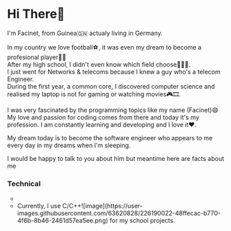 <h1>Hi There👋</h1>

<p>I'm Facinet, from Guinea🇬🇳 actualy living in Germany.</br>

In my country we love football⚽ , it was even my dream to become a profesional player⛹🏼</br>
After my high school, I didn't even know which field choose🤷🏽‍♂️.</br>
I just went for Networks & telecoms because I knew a guy who's a telecom Engineer.</br>
During the first year, a common core, I discovered computer science and realised my laptop is not
for gaming or watching movies🎮🎞️.</p>

<p>I was very fascinated by the programming topics like my name (Facinet)😄</br>
My love and passion for coding comes from there and today it's my profession.
I am constantly learning and developing and I love it❤️.</p>

<p>My dream today is to become the software engineer who appears to me every day in my dreams when I'm sleeping.</br>
<p>I would be happy to talk to you about him but meantime here are facts about me</p>

<h3>Technical</h3>
<ul type="circle">
  <li></>
  <li> Currently, I use C/C++![image](https://user-images.githubusercontent.com/63620828/226190022-48ffecac-b770-4f6b-8b46-2461d57ea5ee.png)
  for my school  projects.</li>
</ul>







